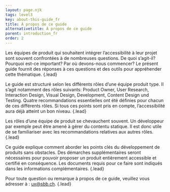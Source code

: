 ```yaml
---
layout: page.njk
tags: level3
key: about-this-guide_fr
title: À propos de ce guide
alternativetitle: À propos de ce guide
parent: introduction_fr
order: 2
---
```


Les équipes de produit qui souhaitent intégrer l’accessibilité à leur projet sont souvent confrontées à de nombreuses questions. De quoi s’agit-il? Pourquoi est-ce important? Par où devons-nous commencer? Le présent guide fournit des réponses à ces questions et des outils pour appréhender cette thématique. {.lead}

Le guide est structuré selon les différents rôles d’une équipe produit type. Il s’agit notamment des rôles suivants: <sbb-link variant="inline" type="button" href="/{{page.lang}}/accessibility/roles/product-owner/">Product Owner</sbb-link>, <sbb-link variant="inline" type="button" href="/{{page.lang}}/accessibility/roles/user-research/">User Research</sbb-link>, <sbb-link variant="inline" type="button" href="/{{page.lang}}/accessibility/roles/interaction-design/">Interaction Design</sbb-link>, <sbb-link variant="inline" type="button" href="/{{page.lang}}/accessibility/roles/visual-design/">Visual Design</sbb-link>, <sbb-link variant="inline" type="button" href="/{{page.lang}}/accessibility/roles/development/">Development</sbb-link>, <sbb-link variant="inline" type="button" href="/{{page.lang}}/accessibility/roles/content-design/">Content Design</sbb-link> und <sbb-link variant="inline" type="button" href="/{{page.lang}}/accessibility/roles/testing/">Testing</sbb-link>. Quatre recommandations essentielles ont été définies pour chacun de ces différents rôles. Si tous ces points sont pris en compte, l’accessibilité aura déjà atteint un bon niveau. {.lead}

Les rôles d’une équipe de produit se chevauchent souvent. Un  <sbb-link variant="inline" type="button" href="/{{page.lang}}/accessibility/roles/development/">développeur</sbb-link> par exemple peut être amené à gérer du <sbb-link variant="inline" type="button" href="/{{page.lang}}/accessibility/roles/content-design/">contentu</sbb-link> statique. Il est donc utile de se familiariser avec les recommandations relatives aux autres rôles. {.lead}

Ce guide explique comment aborder les points clés du développement de produits sans obstacles. Des démarches supplémentaires seront nécessaires pour pouvoir proposer un produit entièrement accessible et certifié en conséquence. Les documents requis pour ce faire sont indiqués dans les <sbb-link variant="inline" type="button" href="/{{page.lang}}/accessibility/introduction/further-information/">informations complémentaires</sbb-link>. {.lead}

Pour toute question ou remarque à propos de ce guide, veuillez vous adresser à : <sbb-link variant="inline" type="button" href="mailto:ux@sbb.ch">ux@sbb.ch</sbb-link>. {.lead}